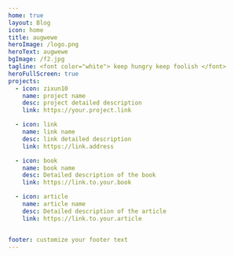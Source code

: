```yaml
---
home: true
layout: Blog
icon: home
title: augwewe 
heroImage: /logo.png
heroText: augwewe
bgImage: /f2.jpg
tagline: <font color="white"> keep hungry keep foolish </font>
heroFullScreen: true
projects:
  - icon: zixun10
    name: project name
    desc: project detailed description
    link: https://your.project.link

  - icon: link
    name: link name
    desc: link detailed description
    link: https://link.address

  - icon: book
    name: book name
    desc: Detailed description of the book
    link: https://link.to.your.book

  - icon: article
    name: article name
    desc: Detailed description of the article
    link: https://link.to.your.article


footer: customize your footer text
---
```


